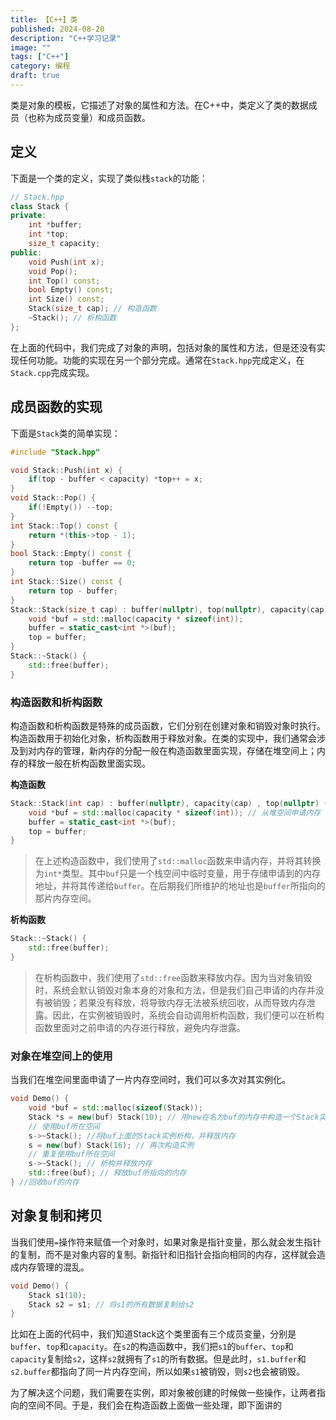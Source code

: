 ```yaml
---
title: 【C++】类
published: 2024-08-20
description: "C++学习记录"
image: ""
tags: ["C++"]
category: 编程
draft: true
---
```


类是对象的模板，它描述了对象的属性和方法。在C++中，类定义了类的数据成员（也称为成员变量）和成员函数。

## 定义
下面是一个类的定义，实现了类似栈`stack`的功能：
```cpp
// Stack.hpp
class Stack {
private:
    int *buffer;
    int *top;
    size_t capacity;
public:
    void Push(int x);
    void Pop();
    int Top() const;
    bool Empty() const;
    int Size() const;
    Stack(size_t cap); // 构造函数
    ~Stack(); // 析构函数
};
```
在上面的代码中，我们完成了对象的声明，包括对象的属性和方法，但是还没有实现任何功能。功能的实现在另一个部分完成。通常在`Stack.hpp`完成定义，在`Stack.cpp`完成实现。

## 成员函数的实现
下面是`Stack`类的简单实现：
```cpp
#include "Stack.hpp"

void Stack::Push(int x) {
    if(top - buffer < capacity) *top++ = x;
}
void Stack::Pop() {
    if(!Empty()) --top;
}
int Stack::Top() const {
    return *(this->top - 1);
}
bool Stack::Empty() const {
    return top -buffer == 0;
}
int Stack::Size() const {
    return top - buffer;
}
Stack::Stack(size_t cap) : buffer(nullptr), top(nullptr), capacity(cap) {
    void *buf = std::malloc(capacity * sizeof(int));
    buffer = static_cast<int *>(buf);
    top = buffer;
}
Stack::~Stack() {
    std::free(buffer);
}
```

### 构造函数和析构函数
构造函数和析构函数是特殊的成员函数，它们分别在创建对象和销毁对象时执行。构造函数用于初始化对象，析构函数用于释放对象。在类的实现中，我们通常会涉及到对内存的管理，新内存的分配一般在构造函数里面实现，存储在堆空间上；内存的释放一般在析构函数里面实现。

**构造函数**
```cpp
Stack::Stack(int cap) : buffer(nullptr), capacity(cap) , top(nullptr) {
    void *buf = std::malloc(capacity * sizeof(int)); // 从堆空间申请内存
    buffer = static_cast<int *>(buf);
    top = buffer;
}
```
> 在上述构造函数中，我们使用了`std::malloc`函数来申请内存，并将其转换为`int*`类型。其中`buf`只是一个栈空间中临时变量，用于存储申请到的内存地址，并将其传递给`buffer`。在后期我们所维护的地址也是`buffer`所指向的那片内存空间。

**析构函数**
```c++
Stack::~Stack() {
    std::free(buffer);
}
```
> 在析构函数中，我们使用了`std::free`函数来释放内存。因为当对象销毁时，系统会默认销毁对象本身的对象和方法，但是我们自己申请的内存并没有被销毁；若果没有释放，将导致内存无法被系统回收，从而导致内存泄露。因此，在实例被销毁时，系统会自动调用析构函数，我们便可以在析构函数里面对之前申请的内存进行释放，避免内存泄露。

### 对象在堆空间上的使用
当我们在堆空间里面申请了一片内存空间时，我们可以多次对其实例化。
```c++
void Demo() {
    void *buf = std::malloc(sizeof(Stack));
    Stack *s = new(buf) Stack(10); // 用new在名为buf的内存中构造一个Stack实例，并调用构造函数
    // 使用buf所在空间
    s->~Stack(); //将buf上面的Stack实例析构，并释放内存
    s = new(buf) Stack(16); // 再次构造实例
    // 重复使用buf所在空间
    s->~Stack(); // 析构并释放内存
    std::free(buf); // 释放buf所指向的内存
} //回收buf的内存
```

## 对象复制和拷贝
当我们使用`=`操作符来赋值一个对象时，如果对象是指针变量，那么就会发生指针的复制，而不是对象内容的复制。新指针和旧指针会指向相同的内存，这样就会造成内存管理的混乱。
```c++
void Demo() {
    Stack s1(10);
    Stack s2 = s1; // 将s1的所有数据复制给s2
}
```
比如在上面的代码中，我们知道Stack这个类里面有三个成员变量，分别是`buffer`、`top`和`capacity`。在`s2`的构造函数中，我们把`s1`的`buffer`、`top`和`capacity`复制给`s2`，这样`s2`就拥有了`s1`的所有数据。但是此时，`s1.buffer`和`s2.buffer`都指向了同一片内存空间，所以如果`s1`被销毁，则`s2`也会被销毁。

为了解决这个问题，我们需要在实例，即对象被创建的时候做一些操作，让两者指向的空间不同。于是，我们会在构造函数上面做一些处理，即下面讲的
